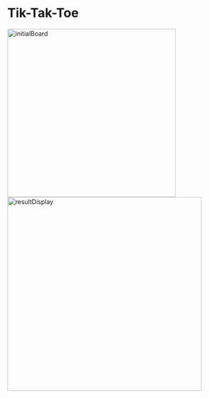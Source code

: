 # Tik-Tak-Toe

<img width="380" alt="initialBoard" src="https://user-images.githubusercontent.com/36946191/134809822-2bc484d5-63e3-4332-9e8b-97aaec9a4038.PNG">

<img width="438" alt="resultDisplay" src="https://user-images.githubusercontent.com/36946191/134809835-4cec6c3c-64ea-4065-a134-bfae58abc578.PNG">

